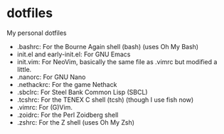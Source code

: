 # dotfiles
My personal dotfiles

* .bashrc: For the Bourne Again shell (bash) (uses Oh My Bash)
* init.el and early-init.el: For GNU Emacs
* init.vim: For NeoVim, basically the same file as .vimrc but modified a little.
* .nanorc: For GNU Nano
* .nethackrc: For the game Nethack
* .sbclrc: For Steel Bank Common Lisp (SBCL)
* .tcshrc: For the TENEX C shell (tcsh) (though I use fish now)
* .vimrc: For (G)Vim.
* .zoidrc: For the Perl Zoidberg shell
* .zshrc: For the Z shell (uses Oh My Zsh)
